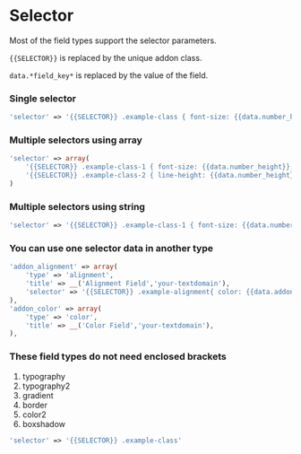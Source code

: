 # Selector

Most of the field types support the selector parameters.

`{{SELECTOR}}` is replaced by the unique addon class.

`data.*field_key*` is replaced by the value of the field.

### Single selector
```php
'selector' => '{{SELECTOR}} .example-class { font-size: {{data.number_height}}; }',
```

### Multiple selectors using array
```php
'selector' => array(
    '{{SELECTOR}} .example-class-1 { font-size: {{data.number_height}}; }',
    '{{SELECTOR}} .example-class-2 { line-height: {{data.number_height}}; }',
)
```

### Multiple selectors using string
```php
'selector' => '{{SELECTOR}} .example-class-1 { font-size: {{data.number_height}}; }, {{SELECTOR}} .example-class-2 { line-height: {{data.number_height}}; }'
```

### You can use one selector data in another type
```php
'addon_alignment' => array(
    'type' => 'alignment',
    'title' => __('Alignment Field','your-textdomain'),
    'selector' => '{{SELECTOR}} .example-alignment{ color: {{data.addon_color}}; }',
),
'addon_color' => array(
    'type' => 'color',
    'title' => __('Color Field','your-textdomain'),
),
```


### These field types do not need enclosed brackets
1. typography
2. typography2
3. gradient
4. border
5. color2
6. boxshadow

```php
'selector' => '{{SELECTOR}} .example-class'
```

